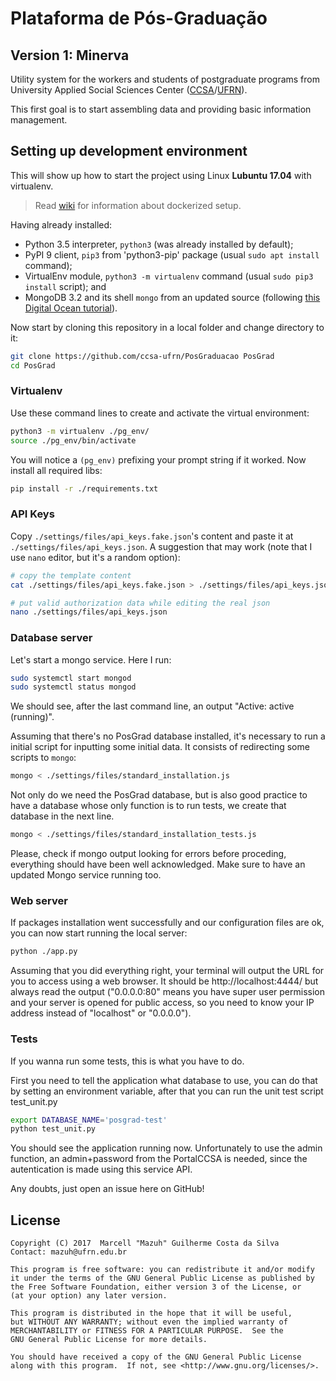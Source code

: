 # Plataforma de Pós-Graduação

## Version 1: Minerva

Utility system for the workers and students of postgraduate
programs from University Applied Social Sciences Center ([CCSA](https://ccsa.ufrn.br/)/[UFRN](http://ufrn.br/)).

This first goal is to start assembling data and providing basic information management.

## Setting up development environment

This will show up how to start the project using Linux **Lubuntu 17.04** with virtualenv.

> Read [wiki](https://github.com/ccsa-ufrn/PosGraduacao/wiki/) for information about dockerized setup.

Having already installed:
  - Python 3.5 interpreter, ```python3``` (was already installed by default);
  - PyPI 9 client, ```pip3``` from 'python3-pip' package (usual ```sudo apt install``` command);
  - VirtualEnv module, ```python3 -m virtualenv``` command (usual ```sudo pip3 install``` script); and
  - MongoDB 3.2 and its shell ```mongo``` from an updated source (following [this Digital Ocean tutorial](https://www.digitalocean.com/community/tutorials/como-instalar-o-mongodb-no-ubuntu-16-04-pt)).

Now start by cloning this repository in a local folder and change directory to it:

```sh
git clone https://github.com/ccsa-ufrn/PosGraduacao PosGrad
cd PosGrad
```

### Virtualenv

Use these command lines to create and activate the virtual environment:

```sh
python3 -m virtualenv ./pg_env/
source ./pg_env/bin/activate
```

You will notice a ```(pg_env)``` prefixing your prompt string if it worked.
Now install all required libs:

```sh
pip install -r ./requirements.txt
```

### API Keys

Copy ```./settings/files/api_keys.fake.json```'s content and paste
it at ```./settings/files/api_keys.json```.
A suggestion that may work (note that I use ```nano``` editor, but it's a random option):

```sh
# copy the template content
cat ./settings/files/api_keys.fake.json > ./settings/files/api_keys.json 

# put valid authorization data while editing the real json
nano ./settings/files/api_keys.json
```

### Database server

Let's start a mongo service. Here I run:

```sh
sudo systemctl start mongod
sudo systemctl status mongod
```

We should see, after the last command line, an output "Active: active (running)".

Assuming that there's no PosGrad database installed, it's necessary to run a initial script for inputting
some initial data. It consists of redirecting some scripts to ```mongo```:

```sh
mongo < ./settings/files/standard_installation.js
```

Not only do we need the PosGrad database, but is also good practice to have a database whose only function is to 
run tests, we create that database in the next line.

```sh
mongo < ./settings/files/standard_installation_tests.js
```


Please, check if mongo output looking for errors before proceding, everything should have been
well acknowledged. Make sure to have an updated Mongo service running too.

### Web server

If packages installation went successfully and
our configuration files are ok, you can
now start running the local server:

```sh
python ./app.py
```

Assuming that you did everything right, your terminal will output the URL for you to
access using a web browser.
It should be http://localhost:4444/ but always read the output ("0.0.0.0:80" means you have super user
permission and your server is opened for public access, so you need to know your IP address instead of "localhost" or "0.0.0.0").

### Tests

If you wanna run some tests, this is what you have to do.

First you need to tell the application what database to use, you can do that by setting an environment variable, after that you can
run the unit test script test_unit.py

```sh
export DATABASE_NAME='posgrad-test'
python test_unit.py
```

You should see the application running now. Unfortunately to use the admin function, an admin+password from the PortalCCSA is needed, since the autentication
is made using this service API.

Any doubts, just open an issue here on GitHub!

## License

    Copyright (C) 2017  Marcell "Mazuh" Guilherme Costa da Silva
    Contact: mazuh@ufrn.edu.br

    This program is free software: you can redistribute it and/or modify
    it under the terms of the GNU General Public License as published by
    the Free Software Foundation, either version 3 of the License, or
    (at your option) any later version.

    This program is distributed in the hope that it will be useful,
    but WITHOUT ANY WARRANTY; without even the implied warranty of
    MERCHANTABILITY or FITNESS FOR A PARTICULAR PURPOSE.  See the
    GNU General Public License for more details.

    You should have received a copy of the GNU General Public License
    along with this program.  If not, see <http://www.gnu.org/licenses/>.
